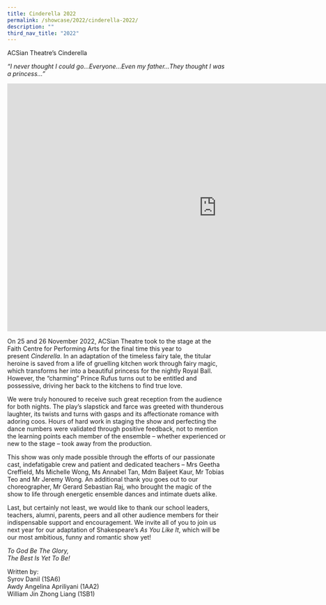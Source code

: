 ```yaml
---
title: Cinderella 2022
permalink: /showcase/2022/cinderella-2022/
description: ""
third_nav_title: "2022"
---
```

ACSian Theatre’s Cinderella

_“I never thought I could go...Everyone...Even my father...They thought I was a princess…”_

<iframe src="https://docs.google.com/presentation/d/e/2PACX-1vQb_kYSY3J4-Jj1mdJcl1Ltqo53WbxyZRUcRfgWtxCrypRUD2Bli0oskxTgwuyzeEgrBfKyeu0xQ8AC/embed?start=false&amp;loop=false&amp;delayms=3000" frameborder="0" width="960" height="569" allowfullscreen="true"></iframe>

On 25 and 26 November 2022, ACSian Theatre took to the stage at the Faith Centre for Performing Arts for the final time this year to present&nbsp;_Cinderella_. In an adaptation of the timeless fairy tale, the titular heroine is saved from a life of gruelling kitchen work through fairy magic, which transforms her into a beautiful princess for the nightly Royal Ball. However, the “charming” Prince Rufus turns out to be entitled and possessive, driving her back to the kitchens to find true love.

  

We were truly honoured to receive such great reception from the audience for both nights. The play’s slapstick and farce was greeted with thunderous laughter, its twists and turns with gasps and its affectionate romance with adoring coos. Hours of hard work in staging the show and perfecting the dance numbers were validated through positive feedback, not to mention the learning points each member of the ensemble – whether experienced or new to the stage – took away from the production.

  

This show was only made possible through the efforts of our passionate cast, indefatigable crew and patient and dedicated teachers – Mrs Geetha Creffield, Ms Michelle Wong, Ms Annabel Tan, Mdm Baljeet Kaur, Mr Tobias Teo and Mr Jeremy Wong. An additional thank you goes out to our choreographer, Mr Gerard Sebastian Raj, who brought the magic of the show to life through energetic ensemble dances and intimate duets alike.

  

Last, but certainly not least, we would like to thank our school leaders, teachers, alumni, parents, peers and all other audience members for their indispensable support and encouragement. We invite all of you to join us next year for our adaptation of Shakespeare’s&nbsp;_As You Like It_, which will be our most ambitious, funny and romantic show yet!

  

_To God Be The Glory,_&nbsp; <br>
_The Best Is Yet To Be!_

  

Written by: <br>
Syrov Danil (1SA6) <br>
Awdy Angelina Apriliyani (1AA2) <br>
William Jin Zhong Liang (1SB1)